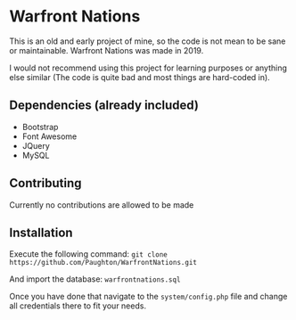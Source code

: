 # Warfront Nations
This is an old and early project of mine, so the code is not mean to be sane or maintainable. Warfront Nations was made in 2019. 

I would not recommend using this project for learning purposes or anything else similar (The code is quite bad and most things are hard-coded in).

## Dependencies (already included)
* Bootstrap
* Font Awesome
* JQuery
* MySQL

## Contributing
Currently no contributions are allowed to be made

## Installation
Execute the following command: `git clone https://github.com/Paughton/WarfrontNations.git`

And import the database: `warfrontnations.sql`

Once you have done that navigate to the `system/config.php` file and change all credentials there to fit your needs.